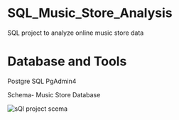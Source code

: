 # SQL_Music_Store_Analysis

SQL project to analyze online music store data


# Database and Tools
Postgre SQL
PgAdmin4

Schema- Music Store Database

![sQl project scema](https://user-images.githubusercontent.com/120699746/228126940-5728759d-ca2b-4051-9880-d46b39cc2dda.png)

